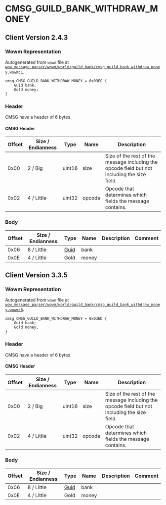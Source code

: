 # CMSG_GUILD_BANK_WITHDRAW_MONEY

## Client Version 2.4.3

### Wowm Representation

Autogenerated from `wowm` file at [`wow_message_parser/wowm/world/guild_bank/cmsg_guild_bank_withdraw_money.wowm:1`](https://github.com/gtker/wow_messages/tree/main/wow_message_parser/wowm/world/guild_bank/cmsg_guild_bank_withdraw_money.wowm#L1).
```rust,ignore
cmsg CMSG_GUILD_BANK_WITHDRAW_MONEY = 0x03EC {
    Guid bank;
    Gold money;
}
```
### Header

CMSG have a header of 6 bytes.

#### CMSG Header

| Offset | Size / Endianness | Type   | Name   | Description |
| ------ | ----------------- | ------ | ------ | ----------- |
| 0x00   | 2 / Big           | uint16 | size   | Size of the rest of the message including the opcode field but not including the size field.|
| 0x02   | 4 / Little        | uint32 | opcode | Opcode that determines which fields the message contains.|

### Body

| Offset | Size / Endianness | Type | Name | Description | Comment |
| ------ | ----------------- | ---- | ---- | ----------- | ------- |
| 0x06 | 8 / Little | [Guid](../types/packed-guid.md) | bank |  |  |
| 0x0E | 4 / Little | Gold | money |  |  |

## Client Version 3.3.5

### Wowm Representation

Autogenerated from `wowm` file at [`wow_message_parser/wowm/world/guild_bank/cmsg_guild_bank_withdraw_money.wowm:8`](https://github.com/gtker/wow_messages/tree/main/wow_message_parser/wowm/world/guild_bank/cmsg_guild_bank_withdraw_money.wowm#L8).
```rust,ignore
cmsg CMSG_GUILD_BANK_WITHDRAW_MONEY = 0x03ED {
    Guid bank;
    Gold money;
}
```
### Header

CMSG have a header of 6 bytes.

#### CMSG Header

| Offset | Size / Endianness | Type   | Name   | Description |
| ------ | ----------------- | ------ | ------ | ----------- |
| 0x00   | 2 / Big           | uint16 | size   | Size of the rest of the message including the opcode field but not including the size field.|
| 0x02   | 4 / Little        | uint32 | opcode | Opcode that determines which fields the message contains.|

### Body

| Offset | Size / Endianness | Type | Name | Description | Comment |
| ------ | ----------------- | ---- | ---- | ----------- | ------- |
| 0x06 | 8 / Little | [Guid](../types/packed-guid.md) | bank |  |  |
| 0x0E | 4 / Little | Gold | money |  |  |


